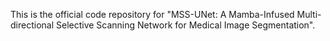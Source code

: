 
This is the official code repository for "MSS-UNet: A Mamba-Infused Multi-directional Selective Scanning Network for Medical Image Segmentation". 
